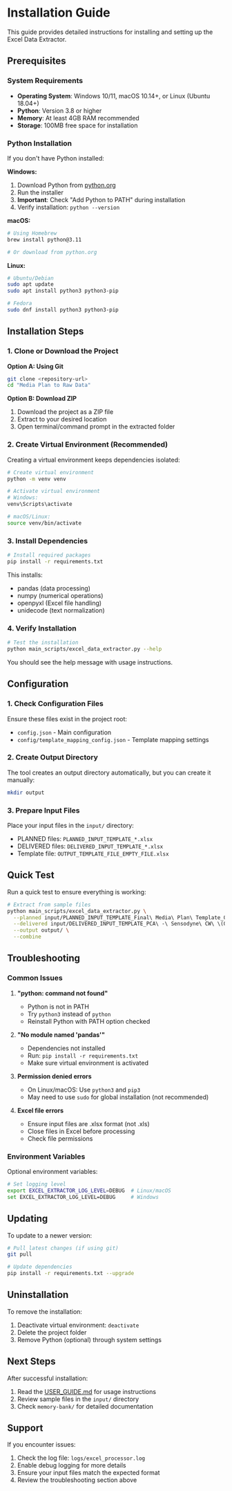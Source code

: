 # Installation Guide

This guide provides detailed instructions for installing and setting up the Excel Data Extractor.

## Prerequisites

### System Requirements

- **Operating System**: Windows 10/11, macOS 10.14+, or Linux (Ubuntu 18.04+)
- **Python**: Version 3.8 or higher
- **Memory**: At least 4GB RAM recommended
- **Storage**: 100MB free space for installation

### Python Installation

If you don't have Python installed:

**Windows:**
1. Download Python from [python.org](https://www.python.org/downloads/)
2. Run the installer
3. **Important**: Check "Add Python to PATH" during installation
4. Verify installation: `python --version`

**macOS:**
```bash
# Using Homebrew
brew install python@3.11

# Or download from python.org
```

**Linux:**
```bash
# Ubuntu/Debian
sudo apt update
sudo apt install python3 python3-pip

# Fedora
sudo dnf install python3 python3-pip
```

## Installation Steps

### 1. Clone or Download the Project

**Option A: Using Git**
```bash
git clone <repository-url>
cd "Media Plan to Raw Data"
```

**Option B: Download ZIP**
1. Download the project as a ZIP file
2. Extract to your desired location
3. Open terminal/command prompt in the extracted folder

### 2. Create Virtual Environment (Recommended)

Creating a virtual environment keeps dependencies isolated:

```bash
# Create virtual environment
python -m venv venv

# Activate virtual environment
# Windows:
venv\Scripts\activate

# macOS/Linux:
source venv/bin/activate
```

### 3. Install Dependencies

```bash
# Install required packages
pip install -r requirements.txt
```

This installs:
- pandas (data processing)
- numpy (numerical operations)
- openpyxl (Excel file handling)
- unidecode (text normalization)

### 4. Verify Installation

```bash
# Test the installation
python main_scripts/excel_data_extractor.py --help
```

You should see the help message with usage instructions.

## Configuration

### 1. Check Configuration Files

Ensure these files exist in the project root:
- `config.json` - Main configuration
- `config/template_mapping_config.json` - Template mapping settings

### 2. Create Output Directory

The tool creates an output directory automatically, but you can create it manually:

```bash
mkdir output
```

### 3. Prepare Input Files

Place your input files in the `input/` directory:
- PLANNED files: `PLANNED_INPUT_TEMPLATE_*.xlsx`
- DELIVERED files: `DELIVERED_INPUT_TEMPLATE_*.xlsx`
- Template file: `OUTPUT_TEMPLATE_FILE_EMPTY_FILE.xlsx`

## Quick Test

Run a quick test to ensure everything is working:

```bash
# Extract from sample files
python main_scripts/excel_data_extractor.py \
  --planned input/PLANNED_INPUT_TEMPLATE_Final\ Media\ Plan\ Template_060525.xlsx \
  --delivered input/DELIVERED_INPUT_TEMPLATE_PCA\ -\ Sensodyne\ CW\ \(Q125\).xlsx \
  --output output/ \
  --combine
```

## Troubleshooting

### Common Issues

1. **"python: command not found"**
   - Python is not in PATH
   - Try `python3` instead of `python`
   - Reinstall Python with PATH option checked

2. **"No module named 'pandas'"**
   - Dependencies not installed
   - Run: `pip install -r requirements.txt`
   - Make sure virtual environment is activated

3. **Permission denied errors**
   - On Linux/macOS: Use `python3` and `pip3`
   - May need to use `sudo` for global installation (not recommended)

4. **Excel file errors**
   - Ensure input files are .xlsx format (not .xls)
   - Close files in Excel before processing
   - Check file permissions

### Environment Variables

Optional environment variables:
```bash
# Set logging level
export EXCEL_EXTRACTOR_LOG_LEVEL=DEBUG  # Linux/macOS
set EXCEL_EXTRACTOR_LOG_LEVEL=DEBUG     # Windows
```

## Updating

To update to a newer version:

```bash
# Pull latest changes (if using git)
git pull

# Update dependencies
pip install -r requirements.txt --upgrade
```

## Uninstallation

To remove the installation:

1. Deactivate virtual environment: `deactivate`
2. Delete the project folder
3. Remove Python (optional) through system settings

## Next Steps

After successful installation:
1. Read the [USER_GUIDE.md](USER_GUIDE.md) for usage instructions
2. Review sample files in the `input/` directory
3. Check `memory-bank/` for detailed documentation

## Support

If you encounter issues:
1. Check the log file: `logs/excel_processor.log`
2. Enable debug logging for more details
3. Ensure your input files match the expected format
4. Review the troubleshooting section above